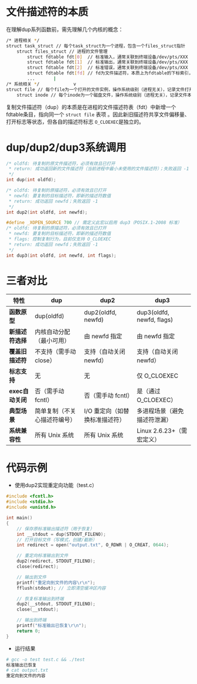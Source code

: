 # 文件描述符的本质

在理解dup系列函数前，需先理解几个内核的概念：

```bash
/* 进程相关 */
struct task_struct // 每个task_struct为一个进程，包含一个files_struct指针
	struct files_struct // 进程的文件管理
		struct fdtable fdt[0]  // 标准输入，通常关联到终端设备/dev/pts/XXX
		struct fdtable fdt[1]  // 标准输出，通常关联到终端设备/dev/pts/XXX
		struct fdtable fdt[2]  // 标准错误，通常关联到终端设备/dev/pts/XXX
		struct fdtable fdt[fd] // fd为文件描述符，本质上为fdtable的下标索引，每个fdtable包含一个file指针
		...       |
/* 系统相关 */             v
struct file // 每个file为一个打开的文件实例，操作系统级别（进程无关），记录文件打开状态信息，每个file包含一个inode指针
	struct inode // 每个inode为一个磁盘文件，操作系统级别（进程无关），记录文件本身的信息
```

复制文件描述符（dup）的本质是在进程的文件描述符表（fdt）中新增一个fdtable条目，指向同一个 `struct file` 表项 。因此新旧描述符共享文件偏移量、打开标志等状态，但各自的描述符标志 `O_CLOEXEC`是独立的。

# dup/dup2/dup3系统调用

```c
/* oldfd: 待复制的原文件描述符，必须有效且已打开
 * return: 成功返回新的文件描述符（当前进程中最小未使用的文件描述符）；失败返回 -1
 */
int dup(int oldfd);

/* oldfd: 待复制的原描述符，必须有效且已打开
 * newfd: 要复制的目标描述符，即新的描述符数值
 * return: 成功返回 newfd；失败返回 -1
 */
int dup2(int oldfd, int newfd);

#define _XOPEN_SOURCE 700 // 需定义此宏以启用 dup3（POSIX.1-2008 标准）
/* oldfd: 待复制的原描述符，必须有效且已打开
 * newfd: 要复制的目标描述符，即新的描述符数值
 * flags: 控制复制行为，目前仅支持 O_CLOEXEC
 * return: 成功返回 newfd；失败返回 -1
 */
int dup3(int oldfd, int newfd, int flags);
```

# 三者对比

| 特性                   | dup                          | dup2                           | dup3                         |
| ---------------------- | ---------------------------- | ------------------------------ | ---------------------------- |
| **函数原型**     | dup(oldfd)                   | dup2(oldfd, newfd)             | dup3(oldfd, newfd, flags)    |
| **新描述符选择** | 内核自动分配（最小可用）     | 由 newfd 指定                  | 由 newfd 指定                |
| **覆盖旧描述符** | 不支持（需手动 close）       | 支持（自动关闭 newfd）         | 支持（自动关闭 newfd）       |
| **标志支持**     | 无                           | 无                             | 仅 O_CLOEXEC                 |
| **exec自动关闭** | 否（需手动 fcntl）           | 否（需手动 fcntl）             | 是（通过 O_CLOEXEC）         |
| **典型场景**     | 简单复制（不关心描述符编号） | I/O 重定向（如替换标准描述符） | 多进程场景（避免描述符泄漏） |
| **系统兼容性**   | 所有 Unix 系统               | 所有 Unix 系统                 | Linux 2.6.23+（需宏定义）    |

# 代码示例

- 使用dup2实现重定向功能（test.c）

```c
#include <fcntl.h>
#include <stdio.h>
#include <unistd.h>

int main()
{
	// 保存原标准输出描述符（用于恢复）
	int __stdout = dup(STDOUT_FILENO);
	// 打开目标文件（写模式，创建/截断）
	int redirect = open("output.txt", O_RDWR | O_CREAT, 0644);

	// 重定向标准输出到文件
	dup2(redirect, STDOUT_FILENO);
	close(redirect);

	// 输出到文件
	printf("重定向到文件的内容\r\n");
	fflush(stdout); // 立即清空缓冲区内容

	// 恢复标准输出到终端
	dup2(__stdout, STDOUT_FILENO);
	close(__stdout);

	// 输出到终端
	printf("标准输出已恢复\r\n");
	return 0;
}
```

- 运行结果

```bash
# gcc -o test test.c && ./test
标准输出已恢复
# cat output.txt 
重定向到文件的内容
```
